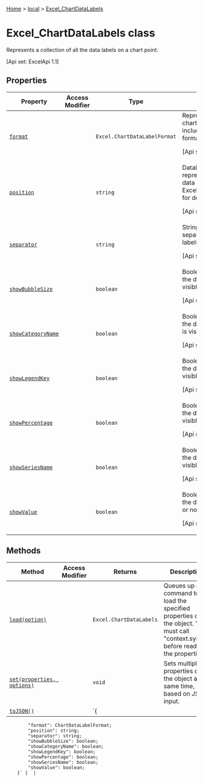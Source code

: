 [Home](./index) &gt; [local](local.md) &gt; [Excel\_ChartDataLabels](local.excel_chartdatalabels.md)

# Excel\_ChartDataLabels class

Represents a collection of all the data labels on a chart point. 

 \[Api set: ExcelApi 1.1\]

## Properties

|  Property | Access Modifier | Type | Description |
|  --- | --- | --- | --- |
|  [`format`](local.excel_chartdatalabels.format.md) |  | `Excel.ChartDataLabelFormat` | Represents the format of chart data labels, which includes fill and font formatting. Read-only. <p/> \[Api set: ExcelApi 1.1\] |
|  [`position`](local.excel_chartdatalabels.position.md) |  | `string` | DataLabelPosition value that represents the position of the data label. See Excel.ChartDataLabelPosition for details. <p/> \[Api set: ExcelApi 1.1\] |
|  [`separator`](local.excel_chartdatalabels.separator.md) |  | `string` | String representing the separator used for the data labels on a chart. <p/> \[Api set: ExcelApi 1.1\] |
|  [`showBubbleSize`](local.excel_chartdatalabels.showbubblesize.md) |  | `boolean` | Boolean value representing if the data label bubble size is visible or not. <p/> \[Api set: ExcelApi 1.1\] |
|  [`showCategoryName`](local.excel_chartdatalabels.showcategoryname.md) |  | `boolean` | Boolean value representing if the data label category name is visible or not. <p/> \[Api set: ExcelApi 1.1\] |
|  [`showLegendKey`](local.excel_chartdatalabels.showlegendkey.md) |  | `boolean` | Boolean value representing if the data label legend key is visible or not. <p/> \[Api set: ExcelApi 1.1\] |
|  [`showPercentage`](local.excel_chartdatalabels.showpercentage.md) |  | `boolean` | Boolean value representing if the data label percentage is visible or not. <p/> \[Api set: ExcelApi 1.1\] |
|  [`showSeriesName`](local.excel_chartdatalabels.showseriesname.md) |  | `boolean` | Boolean value representing if the data label series name is visible or not. <p/> \[Api set: ExcelApi 1.1\] |
|  [`showValue`](local.excel_chartdatalabels.showvalue.md) |  | `boolean` | Boolean value representing if the data label value is visible or not. <p/> \[Api set: ExcelApi 1.1\] |

## Methods

|  Method | Access Modifier | Returns | Description |
|  --- | --- | --- | --- |
|  [`load(option)`](local.excel_chartdatalabels.load.md) |  | `Excel.ChartDataLabels` | Queues up a command to load the specified properties of the object. You must call "context.sync()" before reading the properties. |
|  [`set(properties, options)`](local.excel_chartdatalabels.set.md) |  | `void` | Sets multiple properties on the object at the same time, based on JSON input. |
|  [`toJSON()`](local.excel_chartdatalabels.tojson.md) |  | `{
            "format": ChartDataLabelFormat;
            "position": string;
            "separator": string;
            "showBubbleSize": boolean;
            "showCategoryName": boolean;
            "showLegendKey": boolean;
            "showPercentage": boolean;
            "showSeriesName": boolean;
            "showValue": boolean;
        }` |  |

